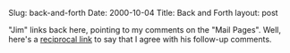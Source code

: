 Slug: back-and-forth
Date: 2000-10-04
Title: Back and Forth
layout: post

&quot;Jim&quot; links back here, pointing to my comments on the &quot;Mail Pages&quot;. Well, here&#39;s a <a href="http://jim.roepcke.com">reciprocal link</a> to say that I agree with his follow-up comments.
